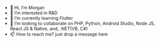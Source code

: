 - 👋 Hi, I’m Morgan
- 👀 I’m interested in R&D
- 🌱 I’m currently learning Flutter
- 💞️ I’m looking to collaborate on PHP, Python, Android Studio, Node JS, React JS & Native, and, .NET(VB, C#)
- 📫 How to reach me? just drop a message here

<!---
zaqxen/zaqxen is a ✨ special ✨ repository because its `README.md` (this file) appears on your GitHub profile.
You can click the Preview link to take a look at your changes.
--->
